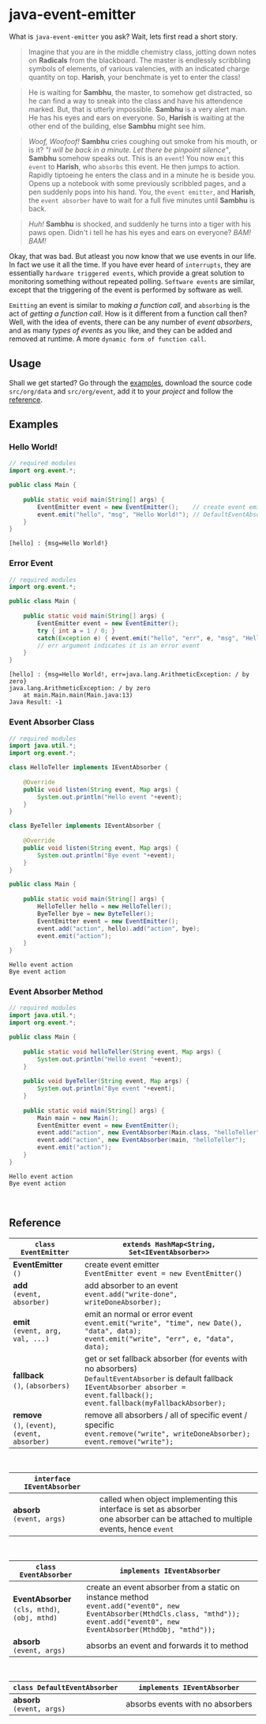 # java-event-emitter

What is `java-event-emitter` you ask? Wait, lets first read a short story.

> Imagine that you are in the middle chemistry class, jotting down notes on **Radicals** from the
> blackboard. The master is endlessly scribbling symbols of elements, of various valencies, with
> an indicated charge quantity on top. **Harish**, your benchmate is yet to enter the class!

> He is waiting for **Sambhu**, the master, to somehow get distracted, so he can find a way to sneak
> into the class and have his attendence marked. But, that is utterly impossible. **Sambhu** is a
> very alert man. He has his eyes and ears on everyone. So, **Harish** is waiting at the other end of
> the building, else **Sambhu** might see him.

> *Woof, Woofoof!* **Sambhu** cries coughing out smoke from his mouth, or is it? *"I will be back
> in a minute. Let there be pinpoint silence"*, **Sambhu** somehow speaks out. This is an `event`!
> You now `emit` this `event` to **Harish**, who `absorbs` this event. He then jumps to action.
> Rapidly tiptoeing he enters the class and in a minute he is beside you. Opens up a notebook with
> some previously scribbled pages, and a pen suddenly pops into his hand. You, the `event emitter`,
> and **Harish**, the `event absorber` have to wait for a full five minutes until **Sambhu** is back.

> *Huh!* **Sambhu** is shocked, and suddenly he turns into a tiger with his paws open. Didn't i tell he has
> his eyes and ears on everyone? *BAM! BAM!*

Okay, that was bad. But atleast you now know that we use events in our life. In fact we use it
all the time. If you have ever heard of `interrupts`, they are essentially `hardware triggered events`,
which provide a great solution to monitoring something without repeated polling. `Software events`
are similar, except that the triggering of the event is performed by software as well.

`Emitting` an event is similar to *making a function call*, and `absorbing` is the act of
*getting a function call*. How is it different from a function call then? Well, with the idea
of events, there can be any number of *event absorbers*, and as many *types of events* as you like,
and they can be added and removed at runtime. A more `dynamic form of function call`.
<br/>


## Usage

Shall we get started?  Go through the [examples](https://github.com/wolfram77/java-event-emitter#examples),
download the source code `src/org/data` and `src/org/event`, add it to your *project* and follow the
[reference](https://github.com/wolfram77/java-event-emitter#reference).
<br/>


## Examples

### Hello World!
```java
// required modules
import org.event.*;

public class Main {
    
    public static void main(String[] args) {
        EventEmitter event = new EventEmitter();    // create event emitter
        event.emit("hello", "msg", "Hello World!"); // DefaultEventAbsorber listens
    }
}
```
```
[hello] : {msg=Hello World!}
```

### Error Event

```java
// required modules
import org.event.*;

public class Main {
    
    public static void main(String[] args) {
        EventEmitter event = new EventEmitter();
        try { int a = 1 / 0; }
        catch(Exception e) { event.emit("hello", "err", e, "msg", "Hello World!"); }
        // err argument indicates it is an error event
    }
}
```

```
[hello] : {msg=Hello World!, err=java.lang.ArithmeticException: / by zero}
java.lang.ArithmeticException: / by zero
	at main.Main.main(Main.java:13)
Java Result: -1
```

### Event Absorber Class

```java
// required modules
import java.util.*;
import org.event.*;

class HelloTeller implements IEventAbsorber {
    
    @Override
    public void listen(String event, Map args) {
        System.out.println("Hello event "+event);
    }
}

class ByeTeller implements IEventAbsorber {
    
    @Override
    public void listen(String event, Map args) {
        System.out.println("Bye event "+event);
    }
}

public class Main {
    
    public static void main(String[] args) {
        HelloTeller hello = new HelloTeller();
        ByeTeller bye = new ByteTeller();
        EventEmitter event = new EventEmitter();
        event.add("action", hello).add("action", bye);
        event.emit("action");
    }
}
```

```
Hello event action
Bye event action
```

### Event Absorber Method

```java
// required modules
import java.util.*;
import org.event.*;

public class Main {
    
    public static void helloTeller(String event, Map args) {
    	System.out.println("Hello event "+event);
    }
    
    public void byeTeller(String event, Map args) {
    	System.out.println("Bye event "+event);
    }
    
    public static void main(String[] args) {
    	Main main = new Main();
        EventEmitter event = new EventEmitter();
        event.add("action", new EventAbsorber(Main.class, "helloTeller"));
        event.add("action", new EventAbsorber(main, "helloTeller");
        event.emit("action");
    }
}
```

```
Hello event action
Bye event action
```
<br/>


## Reference

| `class EventEmitter` | `extends HashMap<String, Set<IEventAbsorber>>` |
|----------------------|------------------------------------------------|
| **EventEmitter** <br/> `()`                                                                                                | create event emitter <br/>                                                                                               `EventEmitter event = new EventEmitter()` |
| **add** <br/> `(event, absorber)`                                                                                          | add absorber to an event <br/>                                                                                   `event.add("write-done", writeDoneAbsorber);` |
| **emit** <br/> `(event, arg, val, ...)`                                                                                    | emit an normal or error event <br/>                                                                                  `event.emit("write", "time", new Date(), "data", data);` <br/>                                              `event.emit("write", "err", e, "data", data);` |
| **fallback** <br/> `()`, `(absorbers)`                                                                                      | get or set fallback absorber (for events with no absorbers) <br/>                                               `DefaultEventAbsorber` is default fallback <br/>                                                                             `IEventAbsorber absorber = event.fallback();` <br/>                                                                          `event.fallback(myFallbackAbsorber);` |
| **remove** <br/> `()`, `(event)`, <br/> `(event, absorber)`                                                                | remove all absorbers / all of specific event / specific <br/>                                                      `event.remove("write", writeDoneAbsorber);` <br/>                                                            `event.remove("write");` |

<br/>

| `interface IEventAbsorber`   |                        |
|------------------------------|------------------------|
| **absorb** <br/> `(event, args)`                                                                                           | called when object implementing this interface is set as absorber <br/>                                                   one absorber can be attached to multiple events, hence `event`|

<br/>

| `class EventAbsorber` | `implements IEventAbsorber`  |
|-----------------------|------------------------------|
| **EventAbsorber** <br/> `(cls, mthd)`, <br/> `(obj, mthd)`                                                                 | create an event absorber from a static on instance method <br/>                                                            `event.add("event0", new EventAbsorber(MthdCls.class, "mthd"));` <br/>                                                 `event.add("event0", new EventAbsorber(MthdObj, "mthd"));` |
| **absorb** <br/> `(event, args)`                                                                                           | absorbs an event and forwards it to method |

<br/>

| `class DefaultEventAbsorber` | `implements IEventAbsorber`  |
|------------------------------|------------------------------|
| **absorb** <br/> `(event, args)`                                                                                           | absorbs events with no absorbers |
